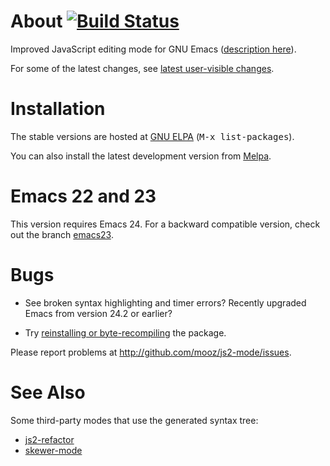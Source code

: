 About [![Build Status](https://travis-ci.org/mooz/js2-mode.png?branch=master)](https://travis-ci.org/mooz/js2-mode)
======

Improved JavaScript editing mode for GNU Emacs ([description here](http://elpa.gnu.org/packages/js2-mode.html)).

For some of the latest changes, see [latest user-visible changes](https://github.com/mooz/js2-mode/wiki/Latest-user-visible-changes).

Installation
======

The stable versions are hosted at [GNU ELPA](http://elpa.gnu.org/)
(<kbd>M-x list-packages</kbd>).

You can also install the latest development version from
[Melpa](http://melpa.milkbox.net/#installing).

Emacs 22 and 23
===============

This version requires Emacs 24. For a backward compatible version,
check out the branch
[emacs23](https://github.com/mooz/js2-mode/tree/emacs23).

Bugs
====

* See broken syntax highlighting and timer errors? Recently upgraded
Emacs from version 24.2 or earlier?

* Try
[reinstalling or byte-recompiling](https://github.com/mooz/js2-mode/issues/72)
the package.

Please report problems at <http://github.com/mooz/js2-mode/issues>.

See Also
======

Some third-party modes that use the generated syntax tree:

* [js2-refactor](https://github.com/magnars/js2-refactor.el)
* [skewer-mode](https://github.com/skeeto/skewer-mode)
